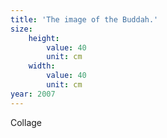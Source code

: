 ```yaml
---
title: 'The image of the Buddah.'
size:
    height:
        value: 40
        unit: cm
    width:
        value: 40
        unit: cm
year: 2007
---
```

Collage
